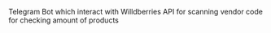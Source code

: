 Telegram Bot which interact with Willdberries API for scanning vendor code for checking amount of products
